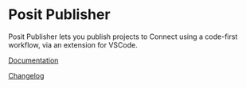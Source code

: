 # Posit Publisher

Posit Publisher lets you publish projects to Connect using a code-first workflow,
via an extension for VSCode.

[Documentation](docs/index.md)

[Changelog](CHANGELOG.md)
